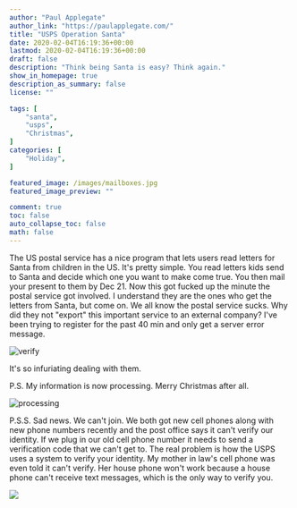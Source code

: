 ```yaml
---
author: "Paul Applegate"
author_link: "https://paulapplegate.com/"
title: "USPS Operation Santa"
date: 2020-02-04T16:19:36+00:00
lastmod: 2020-02-04T16:19:36+00:00
draft: false
description: "Think being Santa is easy? Think again."
show_in_homepage: true
description_as_summary: false
license: ""

tags: [
    "santa",
    "usps",
    "Christmas",
]
categories: [
    "Holiday",
]

featured_image: /images/mailboxes.jpg
featured_image_preview: ""

comment: true
toc: false
auto_collapse_toc: false
math: false
---
```

The US postal service has a nice program that lets users read letters for Santa from children in the US. It's pretty simple. You read letters kids send to Santa and decide which one you want to make come true. You then mail your present to them by Dec 21. Now this got fucked up the minute the postal service got involved. I understand they are the ones who get the letters from Santa, but come on. We all know the postal service sucks. Why did they not "export" this important service to an external company? I've been trying to register for the past 40 min and only get a server error message.

![verify](/images/verify.jpeg)

It's so infuriating dealing with them.

P.S. My information is now processing. Merry Christmas after all.

![processing](/images/processing2.png)

P.S.S. Sad news. We can't join. We both got new cell phones along with new phone numbers recently and the post office says it can't verify our identity. If we plug in our old cell phone number it needs to send a verification code that we can't get to.
The real problem is how the USPS uses a system to verify your identity. My mother in law's cell phone was even told it can't verify. Her house phone won't work because a house phone can't receive text messages, which is the only way to verify you.

![](https://res.cloudinary.com/paulportfolio/image/upload/c_fit,q_auto,f_auto,dpr_auto/v1575916808/Signature/Paul-Applegate-blog-maybe-last.png)
